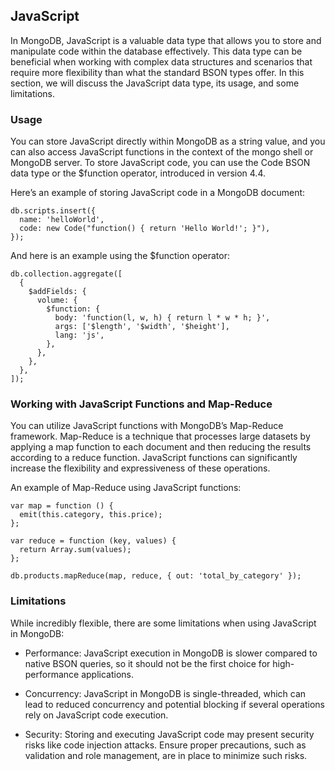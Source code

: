 ## JavaScript
In MongoDB, JavaScript is a valuable data type that allows you to store and manipulate code within the database effectively. This data type can be beneficial when working with complex data structures and scenarios that require more flexibility than what the standard BSON types offer. In this section, we will discuss the JavaScript data type, its usage, and some limitations.

### Usage
You can store JavaScript directly within MongoDB as a string value, and you can also access JavaScript functions in the context of the mongo shell or MongoDB server. To store JavaScript code, you can use the Code BSON data type or the $function operator, introduced in version 4.4.

Here’s an example of storing JavaScript code in a MongoDB document:
```
db.scripts.insert({
  name: 'helloWorld',
  code: new Code("function() { return 'Hello World!'; }"),
});
```
And here is an example using the $function operator:
```
db.collection.aggregate([
  {
    $addFields: {
      volume: {
        $function: {
          body: 'function(l, w, h) { return l * w * h; }',
          args: ['$length', '$width', '$height'],
          lang: 'js',
        },
      },
    },
  },
]);
```
### Working with JavaScript Functions and Map-Reduce
You can utilize JavaScript functions with MongoDB’s Map-Reduce framework. Map-Reduce is a technique that processes large datasets by applying a map function to each document and then reducing the results according to a reduce function. JavaScript functions can significantly increase the flexibility and expressiveness of these operations.

An example of Map-Reduce using JavaScript functions:
```
var map = function () {
  emit(this.category, this.price);
};

var reduce = function (key, values) {
  return Array.sum(values);
};

db.products.mapReduce(map, reduce, { out: 'total_by_category' });
```
### Limitations
While incredibly flexible, there are some limitations when using JavaScript in MongoDB:

- Performance: JavaScript execution in MongoDB is slower compared to native BSON queries, so it should not be the first choice for high-performance applications.

- Concurrency: JavaScript in MongoDB is single-threaded, which can lead to reduced concurrency and potential blocking if several operations rely on JavaScript code execution.

- Security: Storing and executing JavaScript code may present security risks like code injection attacks. Ensure proper precautions, such as validation and role management, are in place to minimize such risks.